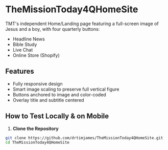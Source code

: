 # TheMissionToday4QHomeSite

TMT's independent Home/Landing page featuring a full-screen image of Jesus and a boy, with four quarterly buttons:

- Headline News
- Bible Study
- Live Chat
- Online Store (Shopify)

## Features

- Fully responsive design
- Smart image scaling to preserve full vertical figure
- Buttons anchored to image and color-coded
- Overlay title and subtitle centered

## How to Test Locally & on Mobile

1. **Clone the Repository**
```bash
git clone https://github.com/drtimjames/TheMissionToday4QHomeSite.git
cd TheMissionToday4QHomeSite

